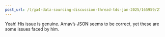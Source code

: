 ```yaml
---
post_url: /t/ga4-data-sourcing-discussion-thread-tds-jan-2025/165959/274
---
```

Yeah! His issue is genuine. Arnav’s JSON seems to be correct, yet these are some issues faced by him.